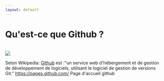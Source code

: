 ```yaml
---
layout: default
---
```


<h1>Qu'est-ce que Github ?</h1>
<br>
<img src="https://upload.wikimedia.org/wikipedia/commons/thumb/9/91/Octicons-mark-github.svg/200px-Octicons-mark-github.svg.png">

Selon Wikipedia: <a href="https://fr.wikipedia.org/wiki/GitHub">Github</a> est :"un service web d'hébergement et de gestion de développement de logiciels, utilisant le logiciel de gestion de versions Git."
https://pages.github.com/  Page d'accueil github
